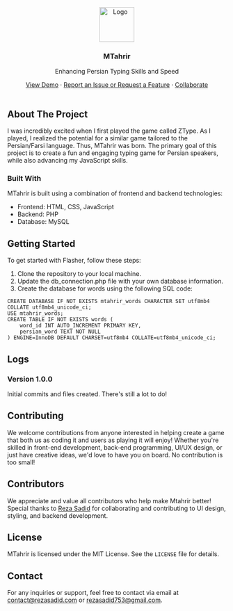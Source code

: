 <div align="center">
    <a href="https://github.com/Captanx52/mtahrir"><img src="https://mtahr.ir/favicon.svg" alt="Logo" width="80" height="80"></a>
    <h3 align="center">MTahrir</h3>
    <p align="center">
        Enhancing Persian Typing Skills and Speed
    </p>
    <a href="https://mtahr.ir">View Demo</a>
    ·
    <a href="https://github.com/Captanx52/mtahrir/issues">Report an Issue or Request a Feature</a>
    ·
    <a href="https://github.com/Captanx52/mtahrir/pulls">Collaborate</a>
</div>

<br>

## About The Project

I was incredibly excited when I first played the game called ZType. As I played, I realized the potential for a similar game tailored to the Persian/Farsi language. Thus, MTahrir was born. The primary goal of this project is to create a fun and engaging typing game for Persian speakers, while also advancing my JavaScript skills.

### Built With

MTahrir is built using a combination of frontend and backend technologies:

* Frontend: HTML, CSS, JavaScript
* Backend: PHP
* Database: MySQL


## Getting Started

To get started with Flasher, follow these steps:

1. Clone the repository to your local machine.
2. Update the db_connection.php file with your own database information.
3. Create the database for words using the following SQL code:
```
CREATE DATABASE IF NOT EXISTS mtahrir_words CHARACTER SET utf8mb4 COLLATE utf8mb4_unicode_ci;
USE mtahrir_words;
CREATE TABLE IF NOT EXISTS words (
    word_id INT AUTO_INCREMENT PRIMARY KEY,
    persian_word TEXT NOT NULL
) ENGINE=InnoDB DEFAULT CHARSET=utf8mb4 COLLATE=utf8mb4_unicode_ci;
```

## Logs

### Version 1.0.0

Initial commits and files created. There's still a lot to do!

## Contributing

We welcome contributions from anyone interested in helping create a game that both us as coding it and users as playing it will enjoy! Whether you're skilled in front-end development, back-end programming, UI/UX design, or just have creative ideas, we'd love to have you on board. No contribution is too small!

## Contributors

We appreciate and value all contributors who help make Mtahrir better!
Special thanks to [Reza Sadid](https://github.com/rezasadid753) for collaborating and contributing to UI design, styling, and backend development.

## License

MTahrir is licensed under the MIT License. See the `LICENSE` file for details.

## Contact

For any inquiries or support, feel free to contact via email at contact@rezasadid.com or rezasadid753@gmail.com.